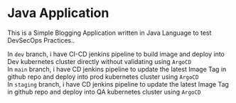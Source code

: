 # Java Application
This is a Simple Blogging Application written in Java Language to test DevSecOps Practices..

In ```dev``` branch, i have CI-CD jenkins pipeline to build image and deploy into Dev kubernetes cluster directly without validating using ```ArgoCD```  
In ```main``` branch, i have CD jenkins pipeline to update the latest Image Tag in github repo and deploy into prod kubernetes cluster using ```ArgoCD```  
In ```staging``` branch, i have CD jenkins pipeline to update the latest Image Tag in github repo and deploy into QA kubernetes cluster using ```ArgoCD```  
